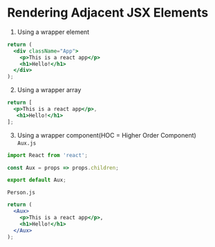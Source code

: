 # Rendering Adjacent JSX Elements

1. Using a wrapper element
```jsx
return (
  <div className="App">
    <p>This is a react app</p>
    <h1>Hello!</h1>
  </div>
);
```

2. Using a wrapper array
```jsx
return [
  <p>This is a react app</p>,
   <h1>Hello!</h1>
];
```

3. Using a wrapper component(HOC = Higher Order Component)<br>
`Aux.js`
```jsx
import React from 'react';

const Aux = props => props.children;

export default Aux;
```
`Person.js`
```jsx
return (
  <Aux>
    <p>This is a react app</p>,
    <h1>Hello!</h1>
  </Aux>
);
```
